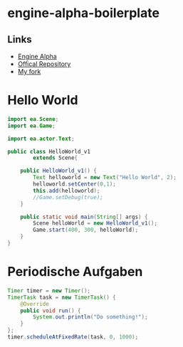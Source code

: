# engine-alpha-boilerplate

## Links

* [Engine Alpha](https://engine-alpha.org)
* [Offical Repository](https://github.com/engine-alpha/engine-alpha)
* [My fork](https://github.com/Josef-Friedrich/engine-alpha)

# Hello World

```java
import ea.Scene;
import ea.Game;

import ea.actor.Text;

public class HelloWorld_v1
        extends Scene{

    public HelloWorld_v1() {
        Text helloworld = new Text("Hello World", 2);
        helloworld.setCenter(0,1);
        this.add(helloworld);
        //Game.setDebug(true);
    }

    public static void main(String[] args) {
        Scene helloWorld = new HelloWorld_v1();
        Game.start(400, 300, helloWorld);
    }
}
```


# Periodische Aufgaben

```java
Timer timer = new Timer();
TimerTask task = new TimerTask() {
    @Override
    public void run() {
        System.out.println("Do something!");
    }
};
timer.scheduleAtFixedRate(task, 0, 1000);
```
